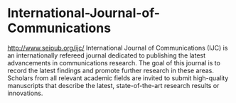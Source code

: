 International-Journal-of-Communications
=======================================

http://www.seipub.org/ijc/
International Journal of Communications (IJC) is an internationally refereed journal dedicated to publishing the latest advancements in communications research. The goal of this journal is to record the latest findings and promote further research in these areas. Scholars from all relevant academic fields are invited to submit high-quality manuscripts that describe the latest, state-of-the-art research results or innovations.
